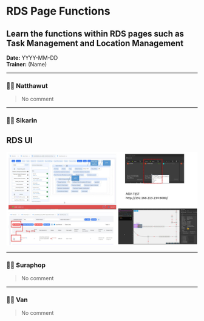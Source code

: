 # RDS Page Functions
## Learn the functions within RDS pages such as Task Management and Location Management

**Date:** YYYY-MM-DD  
**Trainer:** (Name)

---

### 🧑‍💻 Natthawut
> No comment


---

### 🧑‍💻 Sikarin
## RDS UI
![Image](/doc/image/RDS_UI.JPG)


---

### 🧑‍💻 Suraphop
> No comment


---

### 🧑‍💻 Van
> No comment
